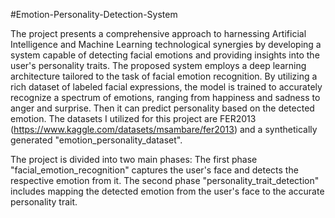 #Emotion-Personality-Detection-System

The project presents a comprehensive approach to harnessing Artificial Intelligence and Machine Learning technological synergies by developing a system capable of detecting facial emotions and providing insights into the user's personality traits. The proposed system employs a deep learning architecture tailored to the task of facial emotion recognition. By utilizing a rich dataset of labeled facial expressions, the model is trained to accurately recognize a spectrum of emotions, ranging from happiness and sadness to anger and surprise. Then it can predict personality based on the detected emotion. The datasets I utilized for this project are FER2013 (https://www.kaggle.com/datasets/msambare/fer2013) and a synthetically generated "emotion_personality_dataset".

The project is divided into two main phases: The first phase "facial_emotion_recognition" captures the user's face and detects the respective emotion from it. The second phase "personality_trait_detection" includes mapping the detected emotion from the user's face to the accurate personality trait.
